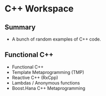 # C++ Workspace
## Summary
* A bunch of random examples of C++ code.
## Functional C++
* Functional C++
* Template Metaprogramming (TMP)
* Reactive C++ (RxCpp)
* Lambdas / Anonymous functions
* Boost.Hana C++ Metaprogramming
